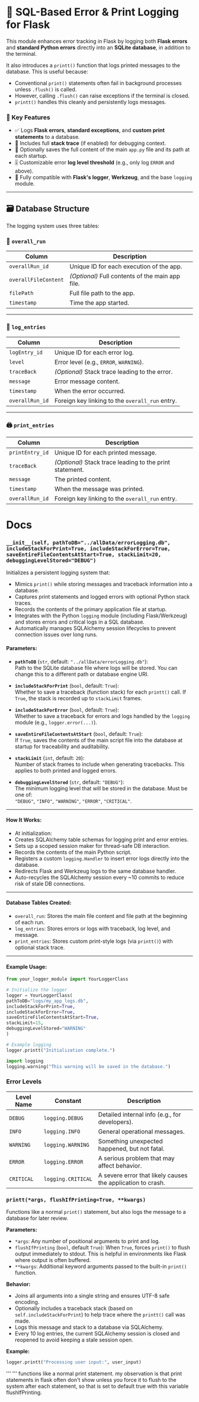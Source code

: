 # 🧩 SQL-Based Error & Print Logging for Flask

This module enhances error tracking in Flask by logging both **Flask errors** and **standard Python errors** directly into an **SQLite database**, in addition to the terminal.

It also introduces a `printt()` function that logs printed messages to the database. This is useful because:

- Conventional `print()` statements often fail in background processes unless `.flush()` is called.
- However, calling `.flush()` can raise exceptions if the terminal is closed.
- `printt()` handles this cleanly and persistently logs messages.

### 🎯 Key Features

- ✅ Logs **Flask errors**, **standard exceptions**, and **custom print statements** to a database.
- 🧵 Includes full **stack trace** (if enabled) for debugging context.
- 🧠 Optionally saves the full content of the main `app.py` file and its path at each startup.
- 🎚 Customizable error **log level threshold** (e.g., only log `ERROR` and above).
- 🧰 Fully compatible with **Flask's logger**, **Werkzeug**, and the base `logging` module.

---

## 🗃️ Database Structure

The logging system uses three tables:

### 📄 `overall_run`

| Column             | Description                                                                 |
|--------------------|-----------------------------------------------------------------------------|
| `overallRun_id`    | Unique ID for each execution of the app.                                    |
| `overallFileContent` | *(Optional)* Full contents of the main app file.                          |
| `filePath`         | Full file path to the app.                                                   |
| `timestamp`        | Time the app started.                                                        |

---

### 🐞 `log_entries`

| Column           | Description                                                           |
|------------------|-----------------------------------------------------------------------|
| `logEntry_id`    | Unique ID for each error log.                                         |
| `level`          | Error level (e.g., `ERROR`, `WARNING`).                               |
| `traceBack`      | *(Optional)* Stack trace leading to the error.                        |
| `message`        | Error message content.                                                |
| `timestamp`      | When the error occurred.                                              |
| `overallRun_id`  | Foreign key linking to the `overall_run` entry.                      |

---

### 🖨️ `print_entries`

| Column           | Description                                                            |
|------------------|------------------------------------------------------------------------|
| `printEntry_id`  | Unique ID for each printed message.                                     |
| `traceBack`      | *(Optional)* Stack trace leading to the print statement.               |
| `message`        | The printed content.                                                    |
| `timestamp`      | When the message was printed.                                           |
| `overallRun_id`  | Foreign key linking to the `overall_run` entry.                        |

# Docs

### `__init__(self, pathToDB="../allData/errorLogging.db", includeStackForPrint=True, includeStackForError=True, saveEntireFileContentsAtStart=True, stackLimit=20, debuggingLevelStored="DEBUG")`

Initializes a persistent logging system that:
- Mimics `print()` while storing messages and traceback information into a database.
- Captures print statements and logged errors with optional Python stack traces.
- Records the contents of the primary application file at startup.
- Integrates with the Python `logging` module (including Flask/Werkzeug) and stores errors and critical logs in a SQL database.
- Automatically manages SQLAlchemy session lifecycles to prevent connection issues over long runs.

#### **Parameters:**

- **`pathToDB`** (`str`, default: `"../allData/errorLogging.db"`):  
Path to the SQLite database file where logs will be stored. You can change this to a different path or database engine URI.

- **`includeStackForPrint`** (`bool`, default: `True`):  
Whether to save a traceback (function stack) for each `printt()` call. If `True`, the stack is recorded up to `stackLimit` frames.

- **`includeStackForError`** (`bool`, default: `True`):  
Whether to save a traceback for errors and logs handled by the `logging` module (e.g., `logger.error(...)`).

- **`saveEntireFileContentsAtStart`** (`bool`, default: `True`):  
If `True`, saves the contents of the main script file into the database at startup for traceability and auditability.

- **`stackLimit`** (`int`, default: `20`):  
Number of stack frames to include when generating tracebacks. This applies to both printed and logged errors.

- **`debuggingLevelStored`** (`str`, default: `"DEBUG"`):  
The minimum logging level that will be stored in the database. Must be one of:  
`"DEBUG"`, `"INFO"`, `"WARNING"`, `"ERROR"`, `"CRITICAL"`.

---

#### **How It Works:**

- At initialization:
- Creates SQLAlchemy table schemas for logging print and error entries.
- Sets up a scoped session maker for thread-safe DB interaction.
- Records the contents of the main Python script.
- Registers a custom `logging.Handler` to insert error logs directly into the database.
- Redirects Flask and Werkzeug logs to the same database handler.
- Auto-recycles the SQLAlchemy session every ~10 commits to reduce risk of stale DB connections.

---

#### **Database Tables Created:**

- `overall_run`: Stores the main file content and file path at the beginning of each run.
- `log_entries`: Stores errors or logs with traceback, log level, and message.
- `print_entries`: Stores custom print-style logs (via `printt()`) with optional stack trace.

---

#### **Example Usage:**

```python
from your_logger_module import YourLoggerClass

# Initialize the logger
logger = YourLoggerClass(
pathToDB="logs/my_app_logs.db",
includeStackForPrint=True,
includeStackForError=True,
saveEntireFileContentsAtStart=True,
stackLimit=15,
debuggingLevelStored="WARNING"
)

# Example logging
logger.printt("Initialization complete.")

import logging
logging.warning("This warning will be saved in the database.")
```

### Error Levels

| Level Name | Constant           | Description                                              |
|------------|--------------------|----------------------------------------------------------|
| `DEBUG`    | `logging.DEBUG`    | Detailed internal info (e.g., for developers).           |
| `INFO`     | `logging.INFO`     | General operational messages.                            |
| `WARNING`  | `logging.WARNING`  | Something unexpected happened, but not fatal.            |
| `ERROR`    | `logging.ERROR`    | A serious problem that may affect behavior.              |
| `CRITICAL` | `logging.CRITICAL` | A severe error that likely causes the application to crash. |

### `printt(*args, flushIfPrinting=True, **kwargs)`

Functions like a normal `print()` statement, but also logs the message to a database for later review.

**Parameters:**
- `*args`: Any number of positional arguments to print and log.
- `flushIfPrinting` (`bool`, default `True`): When `True`, forces `print()` to flush output immediately to stdout. This is helpful in environments like Flask where output is often buffered.
- `**kwargs`: Additional keyword arguments passed to the built-in `print()` function.

**Behavior:**
- Joins all arguments into a single string and ensures UTF-8 safe encoding.
- Optionally includes a traceback stack (based on `self.includeStackForPrint`) to help trace where the `printt()` call was made.
- Logs this message and stack to a database via SQLAlchemy.
- Every 10 log entries, the current SQLAlchemy session is closed and reopened to avoid keeping a stale session open.

**Example:**
```python
logger.printt("Processing user input:", user_input)
```
'''
'''
functions like a normal print statement.
my observation is that print statements in flask often don't show unless you force it to flush to the system after each statement, so that is set to default true with this variable flushIfPrinting.


